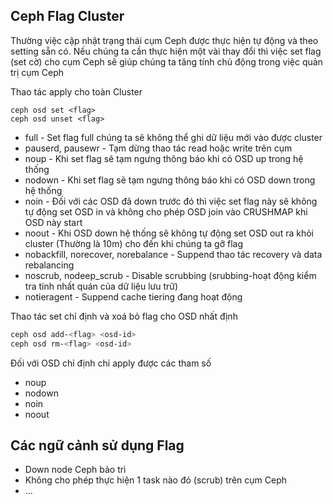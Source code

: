 ## Ceph Flag Cluster
Thường việc cập nhật trạng thái cụm Ceph được thực hiện tự động và theo setting sẵn có. Nếu chúng ta cần thực hiện một vài thay đổi thì việc set flag (set cờ) cho cụm Ceph sẽ giúp chúng ta tăng tính chủ động trong việc quản trị cụm Ceph

Thao tác apply cho toàn Cluster
```
ceph osd set <flag>
ceph osd unset <flag>
```

- full - Set flag full chúng ta sẽ không thể ghi dữ liệu mới vào được cluster
- pauserd, pausewr - Tạm dừng thao tác read hoặc write trên cụm 
- noup - Khi set flag sẽ tạm ngưng thông báo khi có OSD up trong hệ thống
- nodown - Khi set flag sẽ tạm ngưng thông báo khi có OSD down trong hệ thống
- noin - Đối với các OSD đã down trước đó thì việc set flag này sẽ không tự động set OSD in và không cho phép OSD join vào CRUSHMAP khi OSD này start
- noout - Khi OSD down hệ thống sẽ không tự động set OSD out ra khỏi cluster (Thường là 10m) cho đến khi chúng ta gỡ flag
- nobackfill, norecover, norebalance - Suppend thao tác recovery và data rebalancing
- noscrub, nodeep_scrub - Disable scrubbing (srubbing-hoạt động kiểm tra tính nhất quán của dữ liệu lưu trữ)
- notieragent - Suppend cache tiering đang hoạt động


Thao tác set chỉ định và xoá bỏ flag cho OSD nhất định
```sh
ceph osd add-<flag> <osd-id>
ceph osd rm-<flag> <osd-id>
```

Đối với OSD chỉ định chỉ apply được các tham số 

- noup
- nodown
- noin
- noout

## Các ngữ cảnh sử dụng Flag
- Down node Ceph bảo trì
- Không cho phép thực hiện 1 task nào đó (scrub) trên cụm Ceph
- ...
